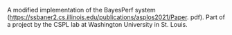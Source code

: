 A modified implementation of the BayesPerf system (https://ssbaner2.cs.illinois.edu/publications/asplos2021/Paper.
pdf). Part of a project by the CSPL lab at Washington University in St. Louis.